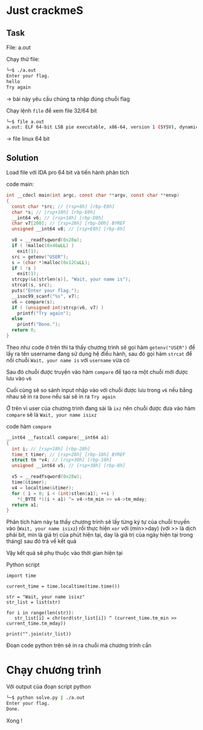 # **Just crackmeS**

## Task

File: a.out

Chạy thử file:

```bash
└─$ ./a.out
Enter your flag.
hello
Try again
```
-> bài này yêu cầu chúng ta nhập đúng chuỗi flag

Chạy lệnh `file` để xem file 32/64 bit

```bash
└─$ file a.out
a.out: ELF 64-bit LSB pie executable, x86-64, version 1 (SYSV), dynamically linked, interpreter /lib64/ld-linux-x86-64.so.2, BuildID[sha1]=ed76b7e31e4e28ac60796e87722903fcffaf9af3, for GNU/Linux 3.2.0, not stripped
```
-> file linux 64 bit

## Solution

Load file với IDA pro 64 bit và tiến hành phân tích

code main:

```c
int __cdecl main(int argc, const char **argv, const char **envp)
{
  const char *src; // [rsp+8h] [rbp-E8h]
  char *s; // [rsp+10h] [rbp-E0h]
  __int64 v6; // [rsp+18h] [rbp-D8h]
  char v7[200]; // [rsp+20h] [rbp-D0h] BYREF
  unsigned __int64 v8; // [rsp+E8h] [rbp-8h]

  v8 = __readfsqword(0x28u);
  if ( !malloc(0x46uLL) )
    exit(1);
  src = getenv("USER");
  s = (char *)malloc(0x12CuLL);
  if ( !s )
    exit(1);
  strcpy(&s[strlen(s)], "Wait, your name is");
  strcat(s, src);
  puts("Enter your flag.");
  __isoc99_scanf("%s", v7);
  v6 = compare(s);
  if ( (unsigned int)strcp(v6, v7) )
    printf("Try again");
  else
    printf("Done.");
  return 0;
}
```

Theo như code ở trên thì ta thấy chương trình sẽ gọi hàm `getenv("USER")` để lấy ra tên username đang sử dụng hệ điều hành, sau đó gọi hàm `strcat` để nối chuỗi `Wait, your name is` với `username` vừa có

Sau đó chuỗi được truyền vào hàm `compare` để tạo ra một chuỗi mới được lưu vào `v6` 

Cuối cùng sẽ so sánh input nhập vào với chuỗi được lưu trong `v6` nếu bằng nhau sẽ in ra `Done` nếu sai sẽ in ra `Try again`

Ở trên vì user của chương trình đang sài là `ixz` nên chuỗi được đưa vào hàm `compare` sẽ là `Wait, your name isixz`

code hàm `compare`
```c
__int64 __fastcall compare(__int64 a1)
{
  int i; // [rsp+18h] [rbp-28h]
  time_t timer; // [rsp+28h] [rbp-18h] BYREF
  struct tm *v4; // [rsp+30h] [rbp-10h]
  unsigned __int64 v5; // [rsp+38h] [rbp-8h]

  v5 = __readfsqword(0x28u);
  time(&timer);
  v4 = localtime(&timer);
  for ( i = 0; i < (int)stlen(a1); ++i )
    *(_BYTE *)(i + a1) ^= v4->tm_min >> v4->tm_mday;
  return a1;
}
```

Phân tích hàm này ta thấy chương trình sẽ lấy từng ký tự của chuỗi truyền vào (`Wait, your name isixz`) rồi thực hiện `xor` với (min>>day) (với >> là dịch phải bit, min là giá trị của phút hiện tại, day là giá trị của ngày hiện tại trong tháng) sau đó trả về kết quả
 
 Vậy kết quả sẽ phụ thuộc vào thời gian hiện tại
 
 Python script
 ```
 import time

current_time = time.localtime(time.time())

str = "Wait, your name isixz"
str_list = list(str)

for i in range(len(str)):
    str_list[i] = chr(ord(str_list[i]) ^ (current_time.tm_min >> current_time.tm_mday))

print("".join(str_list))
 ```
 Đoạn code python trên sẽ in ra chuỗi mà chương trình cần
 
# Chạy chương trình
Với output của đoạn script python

```bash
└─$ python solve.py | ./a.out
Enter your flag.
Done.
```
Xong !

